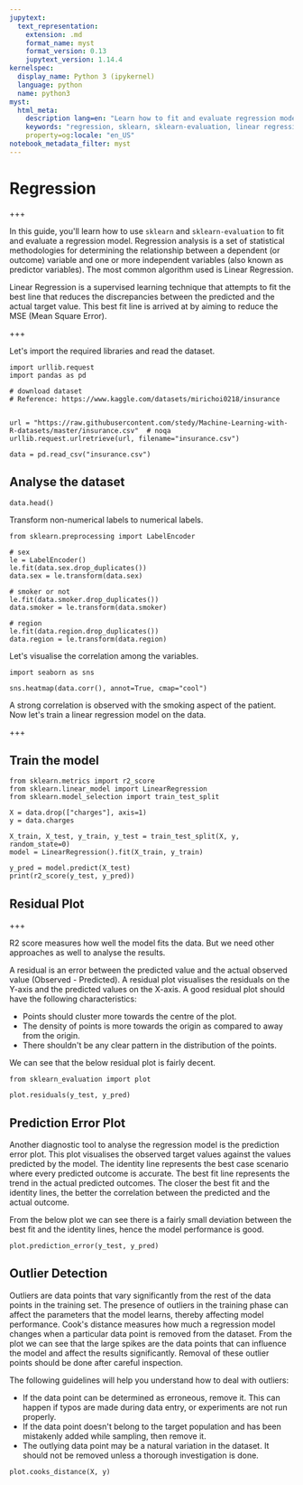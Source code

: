 ```yaml
---
jupytext:
  text_representation:
    extension: .md
    format_name: myst
    format_version: 0.13
    jupytext_version: 1.14.4
kernelspec:
  display_name: Python 3 (ipykernel)
  language: python
  name: python3
myst:
  html_meta:
    description lang=en: "Learn how to fit and evaluate regression models using sklearn and sklearn-evaluation, using residual plots, prediction error plots, and outlier detection techniques like Cook's distance."
    keywords: "regression, sklearn, sklearn-evaluation, linear regression, residual plot, prediction error plot, outlier detection, Cook's distance"
    property=og:locale: "en_US"
notebook_metadata_filter: myst
---
```


# Regression

+++

In this guide, you'll learn how to use `sklearn` and `sklearn-evaluation` to fit and evaluate a regression model. Regression analysis is a set of statistical methodologies for determining the relationship between a dependent (or outcome) variable and one or more independent variables (also known as predictor variables). The most common algorithm used is Linear Regression. 

Linear Regression is a supervised learning technique that attempts to fit the best line that reduces the discrepancies between the predicted and the actual target value. This best fit line is arrived at by aiming to reduce the MSE (Mean Square Error).

+++

Let's import the required libraries and read the dataset.

```{code-cell} ipython3
import urllib.request
import pandas as pd

# download dataset
# Reference: https://www.kaggle.com/datasets/mirichoi0218/insurance


url = "https://raw.githubusercontent.com/stedy/Machine-Learning-with-R-datasets/master/insurance.csv"  # noqa
urllib.request.urlretrieve(url, filename="insurance.csv")

data = pd.read_csv("insurance.csv")
```

## Analyse the dataset

```{code-cell} ipython3
data.head()
```

Transform non-numerical labels to numerical labels.

```{code-cell} ipython3
from sklearn.preprocessing import LabelEncoder

# sex
le = LabelEncoder()
le.fit(data.sex.drop_duplicates())
data.sex = le.transform(data.sex)

# smoker or not
le.fit(data.smoker.drop_duplicates())
data.smoker = le.transform(data.smoker)

# region
le.fit(data.region.drop_duplicates())
data.region = le.transform(data.region)
```

Let's visualise the correlation among the variables.

```{code-cell} ipython3
import seaborn as sns

sns.heatmap(data.corr(), annot=True, cmap="cool")
```

A strong correlation is observed with the smoking aspect of the patient. Now let's train a linear regression model on the data.

+++

## Train the model

```{code-cell} ipython3
from sklearn.metrics import r2_score
from sklearn.linear_model import LinearRegression
from sklearn.model_selection import train_test_split

X = data.drop(["charges"], axis=1)
y = data.charges

X_train, X_test, y_train, y_test = train_test_split(X, y, random_state=0)
model = LinearRegression().fit(X_train, y_train)
```

```{code-cell} ipython3
y_pred = model.predict(X_test)
print(r2_score(y_test, y_pred))
```

## Residual Plot

+++

R2 score measures how well the model fits the data. But we need other approaches as well to analyse the results. 

A residual is an error between the predicted value and the actual observed value (Observed - Predicted). A residual plot visualises the residuals on the Y-axis and the predicted values on the X-axis. A good residual plot should have the following characteristics:

- Points should cluster more towards the centre of the plot.
- The density of points is more towards the origin as compared to away from the origin.
- There shouldn't be any clear pattern in the distribution of the points.

We can see that the below residual plot is fairly decent.

```{code-cell} ipython3
from sklearn_evaluation import plot

plot.residuals(y_test, y_pred)
```

## Prediction Error Plot

Another diagnostic tool to analyse the regression model is the prediction error plot. This plot visualises the observed target values against the values predicted by the model. 
The identity line represents the best case scenario where every predicted outcome is accurate. 
The best fit line represents the trend in the actual predicted outcomes.
The closer the best fit and the identity lines, the better the correlation between the predicted and the actual outcome.

From the below plot we can see there is a fairly small deviation between the best fit and the identity lines, hence the model performance is good.

```{code-cell} ipython3
plot.prediction_error(y_test, y_pred)
```

## Outlier Detection 

Outliers are data points that vary significantly from the rest of the data points in the training set. The presence of outliers in the training phase can affect the parameters that the model learns, thereby affecting model performance. 
Cook's distance measures how much a regression model changes when a particular data point is removed from the dataset. From the plot we can see that the large spikes are the data points that can influence the model and affect the results significantly. Removal of these outlier points should be done after careful inspection.

The following guidelines will help you understand how to deal with outliers:
- If the data point can be determined as erroneous, remove it. This can happen if typos are made during data entry, or experiments are not run properly.
- If the data point doesn't belong to the target population and has been mistakenly added while sampling, then remove it.
- The outlying data point may be a natural variation in the dataset. It should not be removed unless a thorough investigation is done.

```{code-cell} ipython3
plot.cooks_distance(X, y)
```
